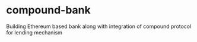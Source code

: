 # compound-bank
Building Ethereum based bank along with integration of compound protocol for lending mechanism
